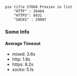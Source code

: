 
```mermaid
pie title 57668 Proxies in list
    "HTTP" : 26464
    "HTTPS": 8431
    "SOCKS" : 29907
```

### Some Info
#### Average Timeout

- mixed: 3.6s
- http: 1.8s
- https: 8.2s
- socks: 5.1s